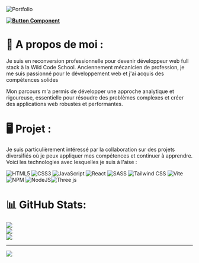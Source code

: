 ![Portfolio](https://github.com/AurelienChetot/AurelienChetot/assets/161326616/b614f424-b67a-44b0-88f2-1bf1f33f273d(https://portfolio-aurelienchetot.netlify.app/projet))



**[![Button Component](https://readme-components.vercel.app/api?component=button&text=Linkedin)](https://www.linkedin.com/in/aur%C3%A9lien-chetot-6861852b2/)**

# 📜 A propos de moi : 

Je suis en reconversion professionnelle pour devenir développeur web full stack à la Wild Code School. Anciennement mécanicien de profession, je me suis passionné pour le développement web et j'ai acquis des compétences solides

Mon parcours m'a permis de développer une approche analytique et rigoureuse, essentielle pour résoudre des problèmes complexes et créer des applications web robustes et performantes.

# 🖥️ Projet :

Je suis particulièrement intéressé par la collaboration sur des projets diversifiés où je peux appliquer mes compétences et continuer à apprendre. Voici les technologies avec lesquelles je suis à l'aise :

![HTML5](https://img.shields.io/badge/html5-%23E34F26.svg?style=for-the-badge&logo=html5&logoColor=white) ![CSS3](https://img.shields.io/badge/css3-%231572B6.svg?style=for-the-badge&logo=css3&logoColor=white) ![JavaScript](https://img.shields.io/badge/javascript-%23323330.svg?style=for-the-badge&logo=javascript&logoColor=%23F7DF1E)  ![React](https://img.shields.io/badge/react-%2320232a.svg?style=for-the-badge&logo=react&logoColor=%2361DAFB) ![SASS](https://img.shields.io/badge/SASS-hotpink.svg?style=for-the-badge&logo=SASS&logoColor=white) ![Tailwind CSS](https://img.shields.io/badge/Tailwind-CSS-38B2AC?style=for-the-badge&logo=tailwind-css&logoColor=white) ![Vite](https://img.shields.io/badge/vite-%23646CFF.svg?style=for-the-badge&logo=vite&logoColor=white) ![NPM](https://img.shields.io/badge/NPM-%23CB3837.svg?style=for-the-badge&logo=npm&logoColor=white) ![NodeJS](https://img.shields.io/badge/node.js-6DA55F?style=for-the-badge&logo=node.js&logoColor=white)![Three js](https://img.shields.io/badge/threejs-black?style=for-the-badge&logo=three.js&logoColor=white)
# 📊 GitHub Stats:
![](https://github-readme-stats.vercel.app/api?username=AurelienChetot&theme=dark&hide_border=false&include_all_commits=false&count_private=false)<br/>
![](https://github-readme-streak-stats.herokuapp.com/?user=AurelienChetot&theme=dark&hide_border=false)<br/>
![](https://github-readme-stats.vercel.app/api/top-langs/?username=AurelienChetot&theme=dark&hide_border=false&include_all_commits=false&count_private=false&layout=compact)

---
[![](https://visitcount.itsvg.in/api?id=AurelienChetot&icon=2&color=0)](https://visitcount.itsvg.in)

  
<!-- Proudly created with GPRM ( https://gprm.itsvg.in ) -->

